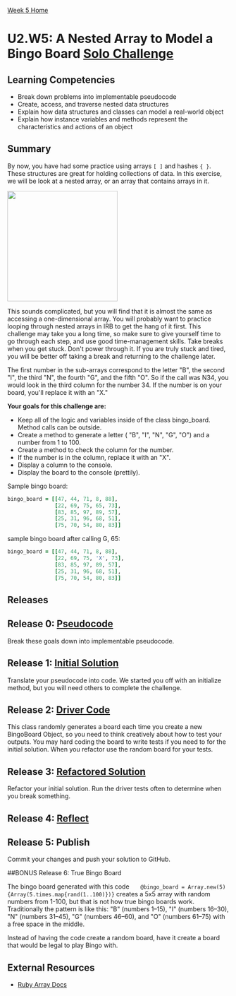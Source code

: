 [Week 5 Home](../)

# U2.W5: A Nested Array to Model a Bingo Board [Solo Challenge](https://github.com/Devbootcamp/phase-0-handbook/blob/master/solo-challenges.md)

## Learning Competencies
- Break down problems into implementable pseudocode
- Create, access, and traverse nested data structures
- Explain how data structures and classes can model a real-world object
- Explain how instance variables and methods represent the characteristics and actions of an object

## Summary

By now, you have had some practice using arrays `[ ]` and hashes `{ }`. These structures are great for holding collections of data. In this exercise, we will be look at a nested array, or an array that contains arrays in it.

<img src="http://cf.chucklesnetwork.com/items/7/5/7/0/0/original/i-heard-u-like-arrays-so-we-put-an-array-in-your-array.jpg" width="250px" height="250px" />

This sounds complicated, but you will find that it is almost the same as accessing a one-dimensional array. You will probably want to practice looping through nested arrays in IRB to get the hang of it first. This challenge may take you a long time, so make sure to give yourself time to go through each step, and use good time-management skills. Take breaks when you get stuck. Don't power through it. If you are truly stuck and tired, you will be better off taking a break and returning to the challenge later.

The first number in the sub-arrays correspond to the letter "B", the second "I", the third "N", the fourth "G", and the fifth "O". So if the call was N34, you would look in the third column for the number 34. If the number is on your board, you'll replace it with an "X."

**Your goals for this challenge are:**

- Keep all of the logic and variables inside of the class bingo_board. Method calls can be outside.
- Create a method to generate a letter ( "B", "I", "N", "G", "O") and a number from 1 to 100.
- Create a method to check the column for the number.
- If the number is in the column, replace it with an "X".
- Display a column to the console.
- Display the board to the console (prettily).

Sample bingo board:

```ruby
bingo_board = [[47, 44, 71, 8, 88],
               [22, 69, 75, 65, 73],
               [83, 85, 97, 89, 57],
               [25, 31, 96, 68, 51],
               [75, 70, 54, 80, 83]]
```
sample bingo board after calling G, 65:

```ruby
bingo_board = [[47, 44, 71, 8, 88],
               [22, 69, 75, 'X', 73],
               [83, 85, 97, 89, 57],
               [25, 31, 96, 68, 51],
               [75, 70, 54, 80, 83]]
```

## Releases

## Release 0: [Pseudocode](https://github.com/Devbootcamp/phase-0-handbook/blob/master/coding-references/pseudocode.md)

Break these goals down into implementable pseudocode.

## Release 1: [Initial Solution](https://github.com/Devbootcamp/phase-0-handbook/blob/master/coding-references/initial-solution.md)
Translate your pseudocode into code. We started you off with an initialize method, but you will need others to complete the challenge.

## Release 2: [Driver Code](https://github.com/Devbootcamp/phase-0-handbook/blob/master/coding-references/driver-code.md)

This class randomly generates a board each time you create a new BingoBoard Object, so you need to think creatively about how to test your outputs. You may hard coding the board to write tests if you need to for the initial solution. When you refactor use the random board for your tests.


## Release 3: [Refactored Solution](https://github.com/Devbootcamp/phase-0-handbook/blob/master/coding-references/refactoring.md)
Refactor your initial solution. Run the driver tests often to determine when you break something.

## Release 4: [Reflect](https://github.com/Devbootcamp/phase-0-handbook/blob/master/coding-references/reflection-guidelines.md)

## Release 5: Publish
Commit your changes and push your solution to GitHub.

##BONUS Release 6: True Bingo Board

The bingo board generated with this code
`    @bingo_board = Array.new(5) {Array(5.times.map{rand(1..100)})}
`
creates a 5x5 array with random numbers from 1-100, but that is not how true bingo boards work. Traditionally the pattern is like this: "B" (numbers 1–15), "I" (numbers 16–30), "N" (numbers 31–45), "G" (numbers 46–60), and "O" (numbers 61–75) with a free space in the middle.

Instead of having the code create a random board, have it create a board that would be legal to play Bingo with.

## External Resources

- [Ruby Array Docs](http://www.ruby-doc.org/core-2.1.3/Array.html)
